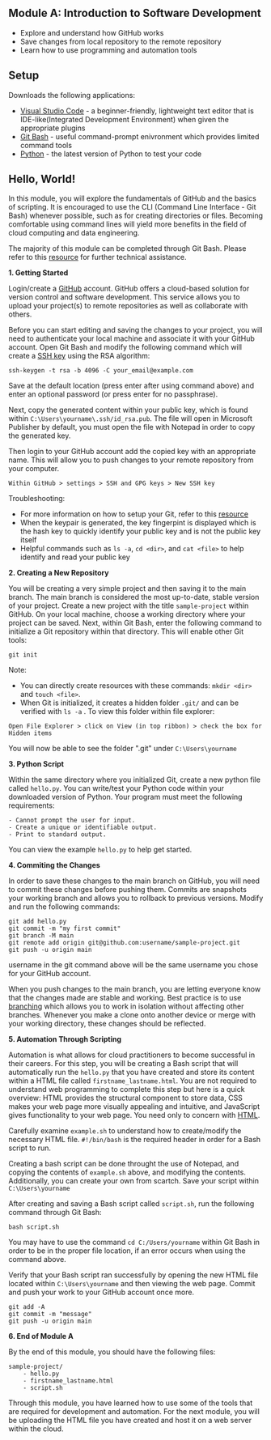 ## Module A: Introduction to Software Development

- Explore and understand how GitHub works
- Save changes from local repository to the remote repository
- Learn how to use programming and automation tools

## Setup


Downloads the following applications: 
- [Visual Studio Code](https://code.visualstudio.com/) - a beginner-friendly, lightweight text editor that is IDE-like(Integrated Development Environment) when given the appropriate plugins
- [Git Bash](https://git-scm.com/) - useful command-prompt enivronment which provides limited command tools
- [Python](https://www.python.org/downloads/) - the latest version of Python to test your code


## Hello, World!

In this module, you will explore the fundamentals of GitHub and the basics of scripting. It is encouraged to use the CLI (Command Line Interface - Git Bash) whenever possible, such as for creating directories or files. Becoming comfortable using command lines will yield more benefits in the field of cloud computing and data engineering.

The majority of this module can be completed through Git Bash. Please refer to this [resource](https://learnxinyminutes.com/docs/bash/) for further technical assistance.

**1. Getting Started**

Login/create a [GitHub](https://docs.github.com/en/get-started/quickstart/hello-world) account. GitHub offers a cloud-based solution for version control and software development. This service allows you to upload your project(s) to remote repositories as well as collaborate with others.

Before you can start editing and saving the changes to your project, you will need to authenticate your local machine and associate it with your GitHub account. Open Git Bash and modify the following command which will create a [SSH key](https://git-scm.com/book/en/v2/Git-on-the-Server-Generating-Your-SSH-Public-Key) using the RSA algorithm:
```
ssh-keygen -t rsa -b 4096 -C your_email@example.com
```

Save at the default location (press enter after using command above) and enter an optional password (or press enter for no passphrase).

Next, copy the generated content within your public key, which is found within ```C:\Users\yourname\.ssh/id_rsa.pub```. The file will open in Microsoft Publisher by default, you must open the file with Notepad in order to copy the generated key.

Then login to your GitHub account add the copied key with an appropriate name. This will allow you to push changes to your remote repository from your computer.
```
Within GitHub > settings > SSH and GPG keys > New SSH key
```

Troubleshooting:
- For more information on how to setup your Git, refer to this [resource](https://docs.github.com/en/get-started/quickstart/set-up-git)
- When the keypair is generated, the key fingerpint is displayed which is the hash key to quickly identify your public key and is not the public key itself
- Helpful commands such as ```ls -a```, ```cd <dir>```, and ```cat <file>``` to help identify and read your public key

**2. Creating a New Repository**

You will be creating a very simple project and then saving it to the main branch. The main branch is considered the most up-to-date, stable version of your project. Create a new project with the title ```sample-project``` within GitHub. On your local machine, choose a working directory where your project can be saved. Next, within Git Bash, enter the following command to initialize a Git repository within that directory. This will enable other Git tools:
```
git init
```

Note:
- You can directly create resources with these commands: ```mkdir <dir>``` and ```touch <file>```.
- When Git is initialized, it creates a hidden folder ```.git/``` and can be verified with ```ls -a``` .
To view this folder within file explorer:
```
Open File Explorer > click on View (in top ribbon) > check the box for Hidden items
```
You will now be able to see the folder ".git" under ```C:\Users\yourname```

**3. Python Script**

Within the same directory where you initialized Git, create a new python file called ```hello.py```. You can write/test your Python code within your downloaded version of Python. Your program must meet the following requirements:
```
- Cannot prompt the user for input.
- Create a unique or identifiable output.
- Print to standard output.
```
You can view the example ```hello.py``` to help get started.

**4. Commiting the Changes**

In order to save these changes to the main branch on GitHub, you will need to commit these changes before pushing them. Commits are snapshots your working branch and allows you to rollback to previous versions. Modify and run the following commands:
```
git add hello.py
git commit -m "my first commit"
git branch -M main
git remote add origin git@github.com:username/sample-project.git
git push -u origin main
```
username in the git command above will be the same username you chose for your GitHub account.

When you push changes to the main branch, you are letting everyone know that the changes made are stable and working. Best practice is to use [branching](https://docs.github.com/en/pull-requests/collaborating-with-pull-requests/proposing-changes-to-your-work-with-pull-requests/about-branches) which allows you to work in isolation without affecting other branches. Whenever you make a clone onto another device or merge with your working directory, these changes should be reflected.

**5. Automation Through Scripting**

Automation is what allows for cloud practitioners to become successful in their careers. For this step, you will be creating a Bash script that will automatically run the ```hello.py``` that you have created and store its content within a HTML file called ```firstname_lastname.html```. You are not required to understand web programming to complete this step but here is a quick overview: HTML provides the structural component to store data, CSS makes your web page more visually appealing and intuitive, and JavaScript gives functionality to your web page. You need only to concern with [HTML](https://developer.mozilla.org/en-US/docs/Web/HTML).

Carefully examine ```example.sh``` to understand how to create/modify the necessary HTML file. ```#!/bin/bash``` is the required header in order for a Bash script to run. 

Creating a bash script can be done throught the use of Notepad, and copying the contents of ```example.sh``` above, and modifying the contents. Additionally, you can create your own from scartch. Save your script within ```C:\Users\yourname```

After creating and saving a Bash script called ```script.sh```, run the following command through Git Bash:
```
bash script.sh
```

You may have to use the command ```cd C:/Users/yourname``` within Git Bash in order to be in the proper file location, if an error occurs when using the command above.


Verify that your Bash script ran successfully by opening the new HTML file located within ```C:\Users\yourname``` and then viewing the web page. Commit and push your work to your GitHub account once more.
```
git add -A
git commit -m "message"
git push -u origin main
```

**6. End of Module A**

By the end of this module, you should have the following files:
```
sample-project/
    - hello.py
    - firstname_lastname.html
    - script.sh
```
Through this module, you have learned how to use some of the tools that are required for development and automation. For the next module, you will be uploading the HTML file you have created and host it on a web server within the cloud.
